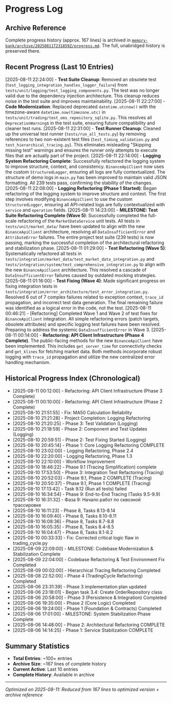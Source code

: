 # Progress Log

## Archive Reference
Complete progress history (approx. 167 lines) is archived in [`memory-bank/archive/20250811T231859Z/progress.md`](memory-bank/archive/20250811T231859Z/progress.md). The full, unabridged history is preserved there.

## Recent Progress (Last 10 Entries)
[2025-08-11 22:24:00] - **Test Suite Cleanup**: Removed an obsolete test (`test_logging_integration_handles_logger_failure`) from `tests/unit/logging/test_logging_components.py`. The test was no longer valid due to the dependency injection architecture. This cleanup reduces noise in the test suite and improves maintainability.
[2025-08-11 22:27:00] - **Code Modernization**: Replaced deprecated `datetime.utcnow()` with the timezone-aware `datetime.now(timezone.utc)` in `tests/unit/trading/test_oms_repository_sqlite.py`. This resolves all `DeprecationWarning`s in the test suite, ensuring future compatibility and cleaner test runs.
[2025-08-11 22:31:00] - **Test Runner Cleanup**: Cleaned up the universal test runner (`tests/run_all_tests.py`) by removing references to two non-existent test files (`test_timing_validation.py` and `test_hierarchical_tracing.py`). This eliminates misleading "Skipping missing test" warnings and ensures the runner only attempts to execute files that are actually part of the project.
[2025-08-11 22:14:00] - **Logging System Refactoring Complete**: Successfully refactored the logging system to improve structure, context, and consistency. `BinanceApiClient` now uses the custom `StructuredLogger`, ensuring all logs are fully contextualized. The structure of demo logs in `main.py` has been improved to maintain valid JSON formatting. All 239 tests pass, confirming the stability of the changes.
[2025-08-11 22:08:00] - **Logging Refactoring (Phase 1 Started)**: Began refactoring of the logging system to improve structure and context. The first step involves modifying `BinanceApiClient` to use the custom `StructuredLogger`, ensuring all API-related logs are fully contextualized with `service` and `operation` fields.
[2025-08-11 14:23:00] - **MILESTONE: Test Suite Refactoring Complete (Wave 5)**: Successfully completed the full-scale refactoring of the `MarketDataService` unit tests. All tests in `tests/unit/market_data/` have been updated to align with the new `BinanceApiClient` architecture, resolving all `DataInsufficientError` and `AttributeError` failures. The entire project test suite (239 tests) is now passing, marking the successful completion of the architectural refactoring and stabilization phase.
[2025-08-11 01:29:00] - **Test Refactoring (Wave 5)**: Systematically refactored all tests in `tests/integration/market_data/test_market_data_integration.py` and `tests/integration/system/test_comprehensive_integration.py` to align with the new `BinanceApiClient` architecture. This resolved a cascade of `DataInsufficientError` failures caused by outdated mocking strategies.
[2025-08-11 01:16:00] - **Test Fixing (Wave 4)**: Made significant progress on fixing integration tests in `tests/integration/error_architecture/test_error_integration.py`. Resolved 6 out of 7 complex failures related to exception context, `trace_id` propagation, and incorrect test data generation. The final remaining failure was identified as a logical error in the code, not the test.
[2025-08-11 00:46:21] - [Refactoring] Completed Wave 1 and Wave 2 of test fixes for `BinanceApiClient` integration. All simple refactoring errors (patch targets, obsolete attributes) and specific logging test failures have been resolved. Preparing to address the systemic `DataInsufficientError` in Wave 3.
[2025-08-11 00:14:00] - **Refactoring: API Client Infrastructure (Phase 4 Complete)**. The public-facing methods for the new `BinanceApiClient` have been implemented. This includes `get_server_time` for connectivity checks and `get_klines` for fetching market data. Both methods incorporate robust logging with `trace_id` propagation and utilize the new centralized error handling mechanism.

## Historical Progress Index (Chronological)
- [2025-08-11 00:12:00] - Refactoring: API Client Infrastructure (Phase 3 Complete)
- [2025-08-11 00:10:00] - Refactoring: API Client Infrastructure (Phase 2 Complete)
- [2025-08-10 21:51:55] - Fix: MA50 Calculation Reliability
- [2025-08-10 21:21:28] - Project Completion: Logging Refactoring
- [2025-08-10 21:20:25] - Phase 3: Test Validation (Logging)
- [2025-08-10 21:18:59] - Phase 2: Component and Test Updates (Logging)
- [2025-08-10 20:59:51] - Phase 2: Test Fixing Started (Logging)
- [2025-08-10 20:45:14] - Phase 1: Core Logging Refactoring COMPLETE
- [2025-08-10 23:02:00] - Logging Refactoring, Phase 2.4
- [2025-08-10 22:20:00] - Logging Refactoring, Phase 1.3
- [2025-08-10 22:10:00] - Workflow Improvement
- [2025-08-10 18:46:22] - Phase 9.1 (Tracing Simplification) complete
- [2025-08-10 17:53:50] - Phase 3: Integration Test Refactoring (Tracing)
- [2025-08-10 20:52:03] - Phase 9.1, Phase 2 COMPLETE (Tracing)
- [2025-08-10 20:50:37] - Phase 9.1, Phase 1 COMPLETE (Tracing)
- [2025-08-10 17:13:42] - Task 9.12 (Run all tests) failed
- [2025-08-10 16:34:54] - Phase 9: End-to-End Tracing (Tasks 9.5-9.9)
- [2025-08-10 16:31:32] - Фаза 9: Начало работ по сквозной трассировке
- [2025-08-10 16:11:23] - Phase 8, Tasks 8.13-8.14
- [2025-08-10 16:09:40] - Phase 8, Tasks 8.10-8.11
- [2025-08-10 16:08:36] - Phase 8, Tasks 8.7-8.8
- [2025-08-10 16:05:35] - Phase 8, Tasks 8.4-8.5
- [2025-08-10 16:04:47] - Phase 8, Tasks 8.1-8.2
- [2025-08-10 00:33:33] - Fix: Corrected critical logic flaw in trading_cycle.py
- [2025-08-09 22:09:00] - MILESTONE: Codebase Modernization & Stabilization Complete
- [2025-08-09 22:04:00] - Codebase Refactoring & Test Environment Fix Completed
- [2025-08-09 00:02:00] - Hierarchical Tracing Refactoring Completed
- [2025-08-08 22:52:00] - Phase 4 (TradingCycle Refactoring) Completed
- [2025-08-06 23:31:39] - Phase 3 implementation plan updated
- [2025-08-06 23:18:01] - Began task 3.4: Create OrderRepository class
- [2025-08-06 20:58:00] - Phase 3 (Persistence & Integration) Completed
- [2025-08-06 19:35:00] - Phase 2 (Core Logic) Completed
- [2025-08-06 19:24:00] - Phase 1 (Foundation & Contracts) Completed
- [2025-08-06 17:01:00] - MILESTONE: System Stabilization Phase Complete
- [2025-08-06 14:48:00] - Phase 2: Architectural Refactoring COMPLETE
- [2025-08-06 14:14:25] - Phase 1: Service Stabilization COMPLETE

## Summary Statistics
- **Total Entries**: ~100+ entries
- **Archive Size**: ~167 lines of complete history
- **Current Active**: Last 10 entries
- **Complete History**: Available in archive

---
*Optimized on 2025-08-11: Reduced from 167 lines to optimized version + archive reference*
